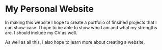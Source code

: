 # My Personal Website

In making this website I hope to create a portfolio of finsihed projects that I can show-case. I hope to be able to show who I am and what my strengths are. I should include my CV as well.

As well as all this, I also hope to learn more about creating a website.